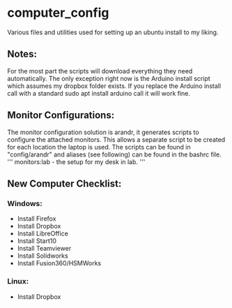 # computer_config
Various files and utilities used for setting up an ubuntu install to my liking.

## Notes:
For the most part the scripts will download everything they need automatically.
The only exception right now is the Arduino install script which assumes my
dropbox folder exists. If you replace the Arduino install call with a standard
sudo apt install arduino call it will work fine. 


## Monitor Configurations:
The monitor configuration solution is arandr, it generates scripts to configure
the attached monitors. This allows a separate script to be created for each 
location the laptop is used. The scripts can be found in "config/arandr" and
aliases (see following) can be found in the bashrc file. 
'''
    monitors:lab - the setup for my desk in lab. 
'''

## New Computer Checklist:


### Windows:
 - Install Firefox
 - Install Dropbox
 - Install LibreOffice
 - Install Start10
 - Install Teamviewer
 - Install Solidworks
 - Install Fusion360/HSMWorks

 
### Linux:
 - Install Dropbox
 
